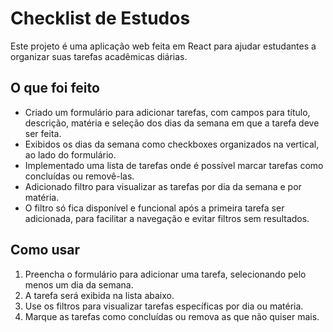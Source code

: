 
# Checklist de Estudos

Este projeto é uma aplicação web feita em React para ajudar estudantes a organizar suas tarefas acadêmicas diárias.

## O que foi feito

* Criado um formulário para adicionar tarefas, com campos para título, descrição, matéria e seleção dos dias da semana em que a tarefa deve ser feita.
* Exibidos os dias da semana como checkboxes organizados na vertical, ao lado do formulário.
* Implementado uma lista de tarefas onde é possível marcar tarefas como concluídas ou removê-las.
* Adicionado filtro para visualizar as tarefas por dia da semana e por matéria.
* O filtro só fica disponível e funcional após a primeira tarefa ser adicionada, para facilitar a navegação e evitar filtros sem resultados.

## Como usar

1. Preencha o formulário para adicionar uma tarefa, selecionando pelo menos um dia da semana.
2. A tarefa será exibida na lista abaixo.
3. Use os filtros para visualizar tarefas específicas por dia ou matéria.
4. Marque as tarefas como concluídas ou remova as que não quiser mais.
